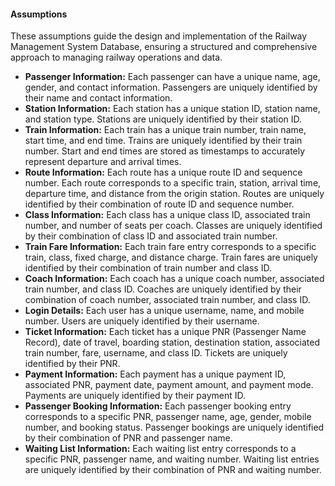 <h4>Assumptions</h4>
These assumptions guide the design and implementation of the Railway Management System Database, ensuring a structured and comprehensive approach to managing railway operations and data.

<ul>
 <li> <b>Passenger Information:</b> Each passenger can have a unique name, age, gender, and contact information. Passengers are uniquely identified by their name and contact information.</li>
 <li> <b>Station Information:</b> Each station has a unique station ID, station name, and station type. Stations are uniquely identified by their station ID. </li>
 <li><b>Train Information:</b> Each train has a unique train number, train name, start 
time, and end time. Trains are uniquely identified by their train number. 
Start and end times are stored as timestamps to accurately represent 
departure and arrival times.</li>
 <li><b>Route Information:</b> Each route has a unique route ID and sequence 
number. Each route corresponds to a specific train, station, arrival time, 
departure time, and distance from the origin station. Routes are uniquely 
identified by their combination of route ID and sequence number. </li>
 <li><b>Class Information:</b> Each class has a unique class ID, associated train 
number, and number of seats per coach. Classes are uniquely identified 
by their combination of class ID and associated train number.  </li>
 <li><b>Train Fare Information:</b> Each train fare entry corresponds to a specific 
train, class, fixed charge, and distance charge. Train fares are uniquely 
identified by their combination of train number and class ID.   </li>
 <li><b>Coach Information:</b> Each coach has a unique coach number, associated 
train number, and class ID. Coaches are uniquely identified by their 
combination of coach number, associated train number, and class ID.</li>
 <li><b>Login Details:</b> Each user has a unique username, name, and mobile 
number. Users are uniquely identified by their username. </li>
 <li><b>Ticket Information:</b> Each ticket has a unique PNR (Passenger Name 
Record), date of travel, boarding station, destination station, associated 
train number, fare, username, and class ID. Tickets are uniquely identified 
by their PNR.  </li>
 <li><b>Payment Information:</b> Each payment has a unique payment ID, 
associated PNR, payment date, payment amount, and payment mode. 
Payments are uniquely identified by their payment ID. </li>
 <li><b>Passenger Booking Information:</b> Each passenger booking entry 
corresponds to a specific PNR, passenger name, age, gender, mobile 
number, and booking status. Passenger bookings are uniquely identified 
by their combination of PNR and passenger name. </li>
<li><b>Waiting List Information:</b> Each waiting list entry corresponds to a 
specific PNR, passenger name, and waiting number. Waiting list entries 
are uniquely identified by their combination of PNR and waiting number.</li>
</ul>